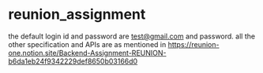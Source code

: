 # reunion_assignment

the default login id and password are test@gmail.com and password.
all the other specification and APIs are as mentioned in https://reunion-one.notion.site/Backend-Assignment-REUNION-b6da1eb24f9342229def8650b03166d0

